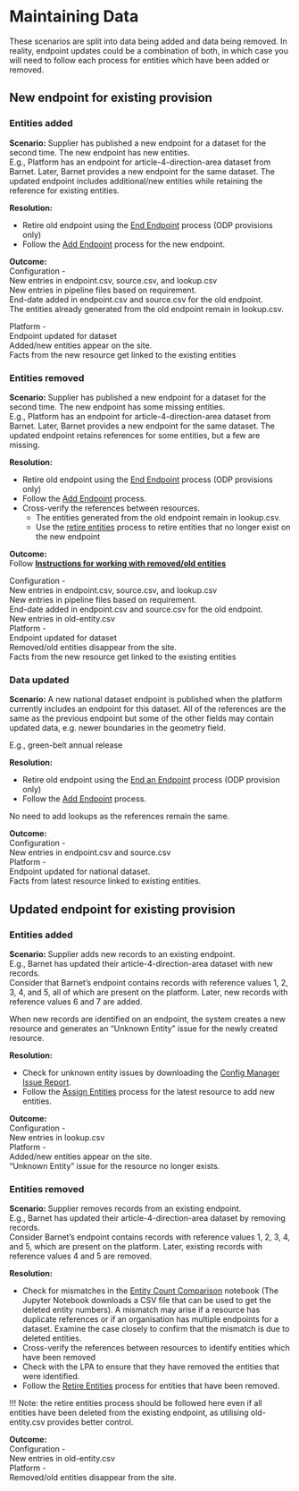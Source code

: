 # Maintaining Data

These scenarios are split into data being added and data being removed. In reality, endpoint updates could be a combination of both, in which case you will need to follow each process for entities which have been added or removed.

## New endpoint for existing provision

### Entities added

**Scenario:** Supplier has published a new endpoint for a dataset for the second time. The new endpoint has new entities.  
E.g., Platform has an endpoint for article-4-direction-area dataset from Barnet. Later, Barnet provides a new endpoint for the same dataset. The updated endpoint includes additional/new entities while retaining the reference for existing entities.

**Resolution:**

- Retire old endpoint using the [End Endpoint](../../How-To-Guides/Retiring/Retire-endpoints) process (ODP provisions only)
- Follow the [Add Endpoint](../../How-To-Guides/Adding/Add-an-endpoint) process for the new endpoint.

**Outcome:**  
Configuration \-  
New entries in endpoint.csv, source.csv, and lookup.csv  
New entries in pipeline files based on requirement.  
End-date added in endpoint.csv and source.csv for the old endpoint.  
The entities already generated from the old endpoint remain in lookup.csv.

Platform \-  
Endpoint updated for dataset  
Added/new entities appear on the site.  
Facts from the new resource get linked to the existing entities

### Entities removed

**Scenario:** Supplier has published a new endpoint for a dataset for the second time. The new endpoint has some missing entities.  
E.g., Platform has an endpoint for article-4-direction-area dataset from Barnet. Later, Barnet provides a new endpoint for the same dataset. The updated endpoint retains references for some entities, but a few are missing.

**Resolution:**

- Retire old endpoint using the [End Endpoint](../../How-To-Guides/Retiring/Retire-endpoints) process (ODP provisions only)
- Follow the [Add Endpoint](../../How-To-Guides/Adding/Add-an-endpoint) process.
- Cross-verify the references between resources.
  - The entities generated from the old endpoint remain in lookup.csv.
  - Use the [retire entities](../../How-To-Guides/Retiring/Retire-entities) process to retire entities that no longer exist on the new endpoint

**Outcome:**  
Follow [**Instructions for working with removed/old entities**](#instruction-for-working-with-removedold-entities)

Configuration \-  
New entries in endpoint.csv, source.csv, and lookup.csv  
New entries in pipeline files based on requirement.  
End-date added in endpoint.csv and source.csv for the old endpoint.  
New entries in old-entity.csv  
Platform \-  
Endpoint updated for dataset  
Removed/old entities disappear from the site.  
Facts from the new resource get linked to the existing entities

### Data updated

**Scenario:** A new national dataset endpoint is published when the platform currently includes an endpoint for this dataset. All of the references are the same as the previous endpoint but some of the other fields may contain updated data, e.g. newer boundaries in the geometry field.

E.g., green-belt annual release

**Resolution:**

- Retire old endpoint using the [End an Endpoint](../../How-To-Guides/Retiring/Retire-endpoints) process (ODP provision only)
- Follow the [Add Endpoint](../../How-To-Guides/Adding/Add-an-endpoint) process.

No need to add lookups as the references remain the same.

**Outcome:**  
Configuration \-  
New entries in endpoint.csv and source.csv  
Platform \-  
Endpoint updated for national dataset.  
Facts from latest resource linked to existing entities.

## Updated endpoint for existing provision

### Entities added

**Scenario:** Supplier adds new records to an existing endpoint.  
E.g., Barnet has updated their article-4-direction-area dataset with new records.  
Consider that Barnet’s endpoint contains records with reference values 1, 2, 3, 4, and 5, all of which are present on the platform. Later, new records with reference values 6 and 7 are added.

When new records are identified on an endpoint, the system creates a new resource and generates an “Unknown Entity” issue for the newly created resource.

**Resolution:**

- Check for unknown entity issues by downloading the [Config Manager Issue Report](https://config-manager-prototype.herokuapp.com/reporting/odp-summary/issue).
- Follow the [Assign Entities](../../How-To-Guides/Maintaining/Assign-entities) process for the latest resource to add new entities.

**Outcome:**  
Configuration \-  
New entries in lookup.csv  
Platform \-  
Added/new entities appear on the site.  
“Unknown Entity” issue for the resource no longer exists.

### Entities removed

**Scenario:** Supplier removes records from an existing endpoint.  
E.g., Barnet has updated their article-4-direction-area dataset by removing records.  
Consider Barnet’s endpoint contains records with reference values 1, 2, 3, 4, and 5, which are present on the platform. Later, existing records with reference values 4 and 5 are removed.

**Resolution:**

- Check for mismatches in the [Entity Count Comparison](https://github.com/digital-land/jupyter-analysis/blob/main/service_report/Compare_entity_count.ipynb) notebook (The Jupyter Notebook downloads a CSV file that can be used to get the deleted entity numbers). A mismatch may arise if a resource has duplicate references or if an organisation has multiple endpoints for a dataset. Examine the case closely to confirm that the mismatch is due to deleted entities.
- Cross-verify the references between resources to identify entities which have been removed
- Check with the LPA to ensure that they have removed the entities that were identified.
- Follow the [Retire Entities](../../How-To-Guides/Retiring/Retire-entities) process for entities that have been removed.

\!\!\! Note: the retire entities process should be followed here even if all entities have been deleted from the existing endpoint, as utilising old-entity.csv provides better control.

**Outcome:**  
Configuration \-  
New entries in old-entity.csv  
Platform \-  
Removed/old entities disappear from the site.
